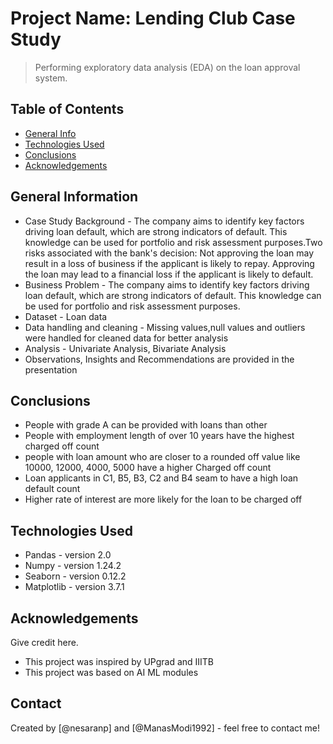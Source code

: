 # Project Name: Lending Club Case Study
> Performing exploratory data analysis (EDA) on the loan approval system.
 
## Table of Contents
* [General Info](#general-information)
* [Technologies Used](#technologies-used)
* [Conclusions](#conclusions)
* [Acknowledgements](#acknowledgements)

<!-- You can include any other section that is pertinent to your problem -->

## General Information
- Case Study Background - The company aims to identify key factors driving loan default, which are strong indicators of default. This knowledge can be used for portfolio and risk assessment purposes.Two risks associated with the bank's decision:
Not approving the loan may result in a loss of business if the applicant is likely to repay.
Approving the loan may lead to a financial loss if the applicant is likely to default.
- Business Problem - The company aims to identify key factors driving loan default, which are strong indicators of default. This knowledge can be used for portfolio and risk assessment purposes.
- Dataset - Loan data
- Data handling and cleaning - Missing values,null values and outliers were handled for cleaned data for better analysis 
- Analysis - Univariate Analysis, Bivariate Analysis
- Observations, Insights and Recommendations are provided in the presentation

<!-- You don't have to answer all the questions - just the ones relevant to your project. -->

## Conclusions
- People with grade A can be provided with loans than other 
- People with employment length of over 10 years have the highest charged off count
- people with loan amount who are closer to a rounded off value like 10000, 12000, 4000, 5000 have a higher Charged off count
- Loan applicants in C1, B5, B3, C2 and B4 seam to have a high loan default count
- Higher rate of interest are more likely for the loan to be charged off


<!-- You don't have to answer all the questions - just the ones relevant to your project. -->


## Technologies Used
- Pandas - version 2.0
- Numpy - version 1.24.2
- Seaborn - version 0.12.2
- Matplotlib - version 3.7.1

<!-- As the libraries versions keep on changing, it is recommended to mention the version of library used in this project -->

## Acknowledgements
Give credit here.
- This project was inspired by UPgrad and IIITB
- This project was based on AI ML modules


## Contact
Created by [@nesaranp] and [@ManasModi1992] - feel free to contact me!

<!-- Optional -->
<!-- ## License -->
<!-- This project is open source and available under the [... License](). -->

<!-- You don't have to include all sections - just the one's relevant to your project -->
